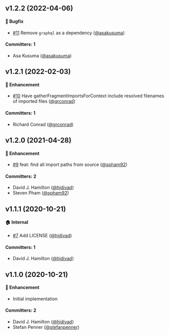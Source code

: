 ## v1.2.2 (2022-04-06)

#### :bug: Bugfix
* [#11](https://github.com/stefanpenner/graphql-fragment-import/pull/11) Remove `graphql` as a dependency ([@asakusuma](https://github.com/asakusuma))

#### Committers: 1
- Asa Kusuma ([@asakusuma](https://github.com/asakusuma))


## v1.2.1 (2022-02-03)

#### :rocket: Enhancement
* [#10](https://github.com/stefanpenner/graphql-fragment-import/pull/10) Have gatherFragmentImportsForContext include resolved filenames of imported files ([@grconrad](https://github.com/grconrad))

#### Committers: 1
- Richard Conrad ([@grconrad](https://github.com/grconrad))


## v1.2.0 (2021-04-28)

#### :rocket: Enhancement
* [#9](https://github.com/stefanpenner/graphql-fragment-import/pull/9) feat: find all import paths from source ([@spham92](https://github.com/spham92))

#### Committers: 2
- David J. Hamilton ([@hjdivad](https://github.com/hjdivad))
- Steven Pham ([@spham92](https://github.com/spham92))


## v1.1.1 (2020-10-21)

#### :house: Internal
* [#7](https://github.com/stefanpenner/graphql-fragment-import/pull/7) Add LICENSE ([@hjdivad](https://github.com/hjdivad))

#### Committers: 1
- David J. Hamilton ([@hjdivad](https://github.com/hjdivad))

## v1.1.0 (2020-10-21)

#### :rocket: Enhancement
* Initial implementation

#### Committers: 2
- David J. Hamilton ([@hjdivad](https://github.com/hjdivad))
- Stefan Penner ([@stefanpenner](https://github.com/stefanpenner))


